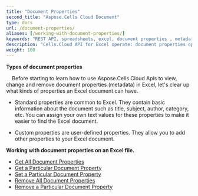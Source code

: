 ```yaml
---
title: "Document Properties"
second_title: "Aspose.Cells Cloud Document"
type: docs
url: /document-properties/
aliases: [/working-with-document-properties/]
keywords: "REST API, spreadsheets, excel, document properties , metadata"
description: "Cells.Cloud API for Excel operate: document properties operate."
weight: 100
---
```



**Types of document properties**

&nbsp;&nbsp;&nbsp;&nbsp;Before starting to learn how to use Aspose.Cells Cloud Apis to view, change and remove document properties (metadata) in Excel, let's clear up what kinds of properties an Excel document can have.

- Standard properties are common to Excel. They contain basic information about the document such as title, subject, author, category, etc. You can assign your own text values for these properties to make it easier to find the Excel document.

- Custom properties are user-defined properties. They allow you to add other properties to your Excel document.


**Working with document properties on an Excel file.**

- [Get All Document Properties](/cells/document-properties/get-all/)
- [Get a Particular Document Property](/cells/document-properties/get/)
- [Set a Particular Document Property](/cells/document-properties/update/)
- [Remove All Document Properties](/cells/document-properties/clear/)
- [Remove a Particular Document Property](/cells/document-properties/delete/)
